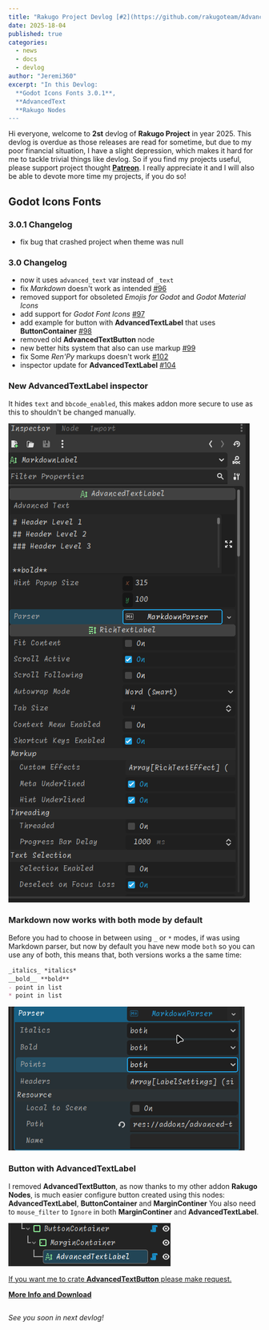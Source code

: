 ```yaml
---
title: "Rakugo Project Devlog [#2](https://github.com/rakugoteam/AdvancedText/issues/2)/25"
date: 2025-18-04
published: true
categories:
  - news
  - docs
  - devlog
author: "Jeremi360"
excerpt: "In this Devlog:
  **Godot Icons Fonts 3.0.1**,
  **AdvancedText 
  **Rakugo Nodes
---
```


Hi everyone, welcome to **2st** devlog of **Rakugo Project** in year 2025.
This devlog is overdue as those releases are read for sometime,
but due to my poor financial situation, I have a slight depression,
which makes it hard for me to tackle trivial things like devlog.
So if you find my projects useful, please support project thought **[Patreon]**.
I really appreciate it and I will also be able to devote more time my projects, if you do so!

## Godot Icons Fonts

### 3.0.1 Changelog

- fix bug that crashed project when theme was null

### 3.0 Changelog

- now it uses `advanced_text` var instead of `_text`
- fix *Markdown* doesn't work as intended
  [#96](https://github.com/rakugoteam/AdvancedText/issues/96)
- removed support for obsoleted *Emojis for Godot* and *Godot Material Icons*
- add support for *Godot Font Icons*
  [#97](https://github.com/rakugoteam/AdvancedText/issues/97)
- add example for button with **AdvancedTextLabel** that uses **ButtonContainer**
  [#98](https://github.com/rakugoteam/AdvancedText/issues/98)
- removed old **AdvancedTextButton** node
- new better hits system that also can use markup
  [#99](https://github.com/rakugoteam/AdvancedText/issues/99)
- fix Some *Ren'Py* markups doesn't work
  [#102](https://github.com/rakugoteam/AdvancedText/issues/102)
- inspector update for **AdvancedTextLabel**
  [#104](https://github.com/rakugoteam/AdvancedText/issues/104)

### New AdvancedTextLabel inspector

It hides `text` and `bbcode_enabled`,
this makes addon more secure to use
as this to shouldn't be changed manually.

![](/images/devlog/AdvancedTextLabel-3.1.png)

### Markdown now works with both mode by default

Before you had to choose in between using `_` or `*` modes,
if was using Markdown parser, but now by default
you have new mode `both` so you can use any of both,
this means that, both versions works a the same time:
```markdown
_italics_ *italics*
__bold__ **bold**
- point in list
* point in list
```

![](/images/devlog/markdown-3.0.1.gif)

### Button with **AdvancedTextLabel**

I removed **AdvancedTextButton**,
as now thanks to my other addon **Rakugo Nodes**,
is much easier configure button created using this nodes:
**AdvancedTextLabel**, **ButtonContainer** and **MarginContiner**
You also need to `mouse_filter` to `Ignore`
in both **MarginContiner** and **AdvancedTextLabel**.

![](/images/devlog/AdvancedTextButton-3.0.1.png)

[If you want me to crate **AdvancedTextButton** please make request.](https://github.com/rakugoteam/AdvancedText/issues)

[**More Info and Download**](/addons/advanced-text)

## 

_See you soon in next devlog!_

[Patreon]: https://www.patreon.com/rakguoteam